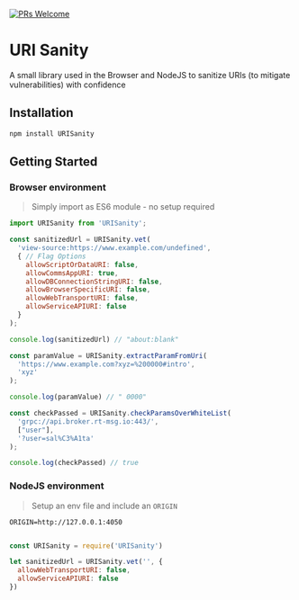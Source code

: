 [![PRs Welcome](https://img.shields.io/badge/PRs-welcome-brightgreen.svg?style=flat-square)](http://makeapullrequest.com)

# URI Sanity
A small library used in the Browser and NodeJS to sanitize URIs (to mitigate vulnerabilities) with confidence

## Installation

```bash
npm install URISanity
```

## Getting Started

### Browser environment
>Simply import as ES6 module - no setup required
```js
import URISanity from 'URISanity';

const sanitizedUrl = URISanity.vet(
  'view-source:https://www.example.com/undefined',
  { // Flag Options
    allowScriptOrDataURI: false,
    allowCommsAppURI: true,
    allowDBConnectionStringURI: false,
    allowBrowserSpecificURI: false,
    allowWebTransportURI: false,
    allowServiceAPIURI: false
  }
);

console.log(sanitizedUrl) // "about:blank"

const paramValue = URISanity.extractParamFromUri(
  'https://www.example.com?xyz=%200000#intro',
  'xyz'
);

console.log(paramValue) // " 0000"

const checkPassed = URISanity.checkParamsOverWhiteList(
  'grpc://api.broker.rt-msg.io:443/',
  ["user"],
  '?user=sal%C3%A1ta'
);

console.log(checkPassed) // true
```

### NodeJS environment
>Setup an env file and include an `ORIGIN`
```.env
ORIGIN=http://127.0.0.1:4050
```

```js

const URISanity = require('URISanity')

let sanitizedUrl = URISanity.vet('', {
  allowWebTransportURI: false,
  allowServiceAPIURI: false
})

```
